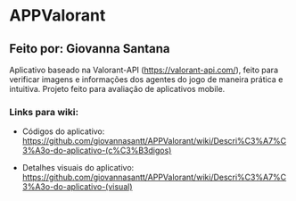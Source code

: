 # APPValorant
## Feito por: Giovanna Santana

Aplicativo baseado na Valorant-API (https://valorant-api.com/), feito para verificar imagens e informações dos agentes do jogo de maneira prática e intuitiva. Projeto feito para avaliação de aplicativos mobile.

### Links para wiki:

- Códigos do aplicativo:
https://github.com/giovannasantt/APPValorant/wiki/Descri%C3%A7%C3%A3o-do-aplicativo-(c%C3%B3digos)

- Detalhes visuais do aplicativo:
https://github.com/giovannasantt/APPValorant/wiki/Descri%C3%A7%C3%A3o-do-aplicativo-(visual)

